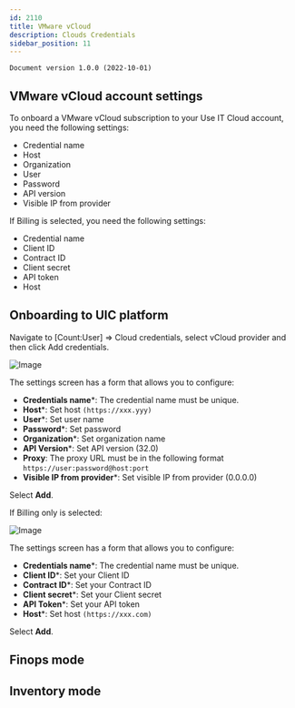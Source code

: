 ```yaml
---
id: 2110
title: VMware vCloud
description: Clouds Credentials
sidebar_position: 11
---
```


```
Document version 1.0.0 (2022-10-01)
```

## VMware vCloud account settings

To onboard a VMware vCloud subscription to your Use IT Cloud account, you need the following settings: 
- Credential name
- Host
- Organization
- User
- Password
- API version
- Visible IP from provider

If Billing is selected, you need the following settings:
- Credential name
- Client ID
- Contract ID
- Client secret
- API token 
- Host

## Onboarding to UIC platform
Navigate to [Count:User] => Cloud credentials, select vCloud provider and then click Add credentials.

![Image](/img_UIC_Provider_Cred_Settings/vclimage010.png#bordered)

The settings screen has a form that allows you to configure: 

- **Credentials name***: The credential name must be unique.
- **Host***: Set host ```(https://xxx.yyy)```
- **User***: Set user name
- **Password***: Set password
- **Organization***: Set organization name 
- **API Version***: Set API version (32.0)
- **Proxy**: The proxy URL must be in the following format ```https://user:password@host:port```
- **Visible IP from provider***: Set visible IP from provider (0.0.0.0)


Select **Add**.

If Billing only is selected:

![Image](/img_UIC_Provider_Cred_Settings/vclimage011.png#bordered)

The settings screen has a form that allows you to configure:

- **Credentials name***: The credential name must be unique.
- **Client ID***: Set your Client ID
- **Contract ID***: Set your Contract ID
- **Client secret***: Set your Client secret 
- **API Token***: Set your API token 
- **Host***: Set host ```(https://xxx.com)```

Select **Add**.



## Finops mode

## Inventory mode